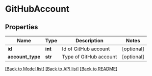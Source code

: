 # GitHubAccount

## Properties
Name | Type | Description | Notes
------------ | ------------- | ------------- | -------------
**id** | **int** | Id of GitHub account | [optional] 
**account_type** | **str** | Type of GitHub account | [optional] 

[[Back to Model list]](../README.md#documentation-for-models) [[Back to API list]](../README.md#documentation-for-api-endpoints) [[Back to README]](../README.md)

